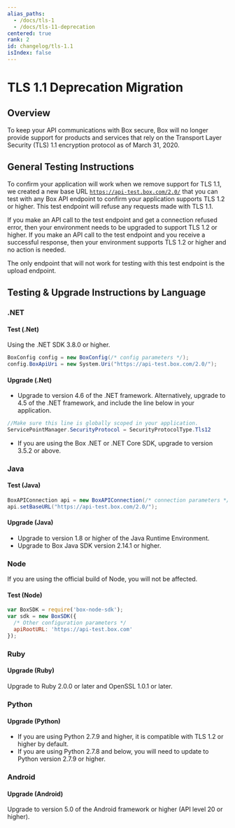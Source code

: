 ```yaml
---
alias_paths:
  - /docs/tls-1
  - /docs/tls-11-deprecation
centered: true
rank: 2
id: changelog/tls-1.1
isIndex: false
---
```

# TLS 1.1 Deprecation Migration

## Overview

To keep your API communications with Box secure, Box will no longer provide support for products and services that rely on the Transport Layer Security (TLS) 1.1 encryption protocol as of March 31, 2020.

## General Testing Instructions

To confirm your application will work when we remove support for TLS 1.1, we created a new base URL [`https://api-test.box.com/2.0/`][tls_test_url] that you can test with any Box API endpoint to confirm your application supports TLS 1.2 or higher. This test endpoint will refuse any requests made with TLS 1.1.

If you make an API call to the test endpoint and get a connection refused error, then your environment needs to be upgraded to support TLS 1.2 or higher. If you make an API call to the test endpoint and you receive a successful response, then your environment supports TLS 1.2 or higher and no action is needed.

<Message type="warning">

The only endpoint that will not work for testing with this test endpoint is the upload endpoint.

</Message>

## Testing & Upgrade Instructions by Language

### .NET

#### Test (.Net)

Using the .NET SDK 3.8.0 or higher.

```csharp
BoxConfig config = new BoxConfig(/* config parameters */);
config.BoxApiUri = new System.Uri("https://api-test.box.com/2.0/");
```

#### Upgrade (.Net)

* Upgrade to version 4.6 of the .NET framework. Alternatively, upgrade to 4.5 of the .NET framework, and include the line below in your application.

```csharp
//Make sure this line is globally scoped in your application.
ServicePointManager.SecurityProtocol = SecurityProtocolType.Tls12
```

* If you are using the Box .NET or .NET Core SDK, upgrade to version 3.5.2 or above.

### Java

#### Test (Java)

```java
BoxAPIConnection api = new BoxAPIConnection(/* connection parameters */);
api.setBaseURL("https://api-test.box.com/2.0/");
```

#### Upgrade (Java)

* Upgrade to version 1.8 or higher of the Java Runtime Environment.
* Upgrade to Box Java SDK version 2.14.1 or higher.

### Node

If you are using the official build of Node, you will not be affected.

#### Test (Node)

```js
var BoxSDK = require('box-node-sdk');
var sdk = new BoxSDK({
  /* Other configuration parameters */
  apiRootURL: 'https://api-test.box.com'
});
```

### Ruby

#### Upgrade (Ruby)

Upgrade to Ruby 2.0.0 or later and OpenSSL 1.0.1 or later.

### Python

#### Upgrade (Python)

* If you are using Python 2.7.9 and higher, it is compatible with TLS 1.2 or higher by default.
* If you are using Python 2.7.8 and below, you will need to update to Python version 2.7.9 or higher.

### Android

#### Upgrade (Android)

Upgrade to version 5.0 of the Android framework or higher (API level 20 or higher).

[tls_test_url]: https://api-test.box.com/2.0/
